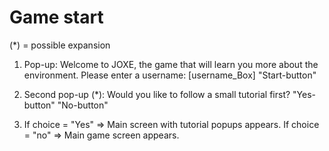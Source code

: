 <h1> Game start </h1>
(*) = possible expansion

1) Pop-up:
    Welcome to JOXE, the game that will learn you more about the environment.
    Please enter a username:
    [username_Box]
    "Start-button"

2) Second pop-up (*):
    Would you like to follow a small tutorial first?
    "Yes-button"  "No-button"

3)  If choice = "Yes" => Main screen with tutorial popups appears.
    If choice = "no" => Main game screen appears.